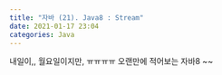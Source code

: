 ```yaml
---
title: "자바 (21). Java8 : Stream" 
date: 2021-01-17 23:04
categories: Java
---
```


내일이,, 월요일이지만, ㅠㅠㅠㅠ 오랜만에 적어보는 자바8 ~~

